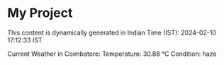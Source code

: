 # My Project

This content is dynamically generated in Indian Time (IST): 2024-02-10 17:12:33 IST


Current Weather in Coimbatore:
Temperature: 30.88 °C
Condition: haze
